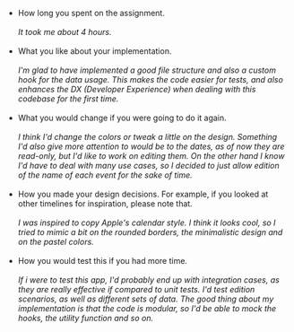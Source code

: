 - How long you spent on the assignment.
  <br /><br />
  _It took me about 4 hours._
  <br /><br />
- What you like about your implementation.
  <br /><br />
  _I'm glad to have implemented a good file structure and also a custom hook for the data usage. This makes the code easier for tests, and also enhances the DX (Developer Experience) when dealing with this codebase for the first time._
  <br /><br />
- What you would change if you were going to do it again.
  <br /><br />
  _I think I'd change the colors or tweak a little on the design. Something I'd also give more attention to would be to the dates, as of now they are read-only, but I'd like to work on editing them. On the other hand I know I'd have to deal with many use cases, so I decided to just allow edition of the name of each event for the sake of time._
  <br /><br />
- How you made your design decisions. For example, if you looked at other timelines for inspiration, please note that.
  <br /><br />
  _I was inspired to copy Apple's calendar style. I think it looks cool, so I tried to mimic a bit on the rounded borders, the minimalistic design and on the pastel colors._
  <br /><br />
- How you would test this if you had more time.
  <br /><br />
  _If i were to test this app, I'd probably end up with integration cases, as they are really effective if compared to unit tests. I'd test edition scenarios, as well as different sets of data. The good thing about my implementation is that the code is modular, so I'd be able to mock the hooks, the utility function and so on._
